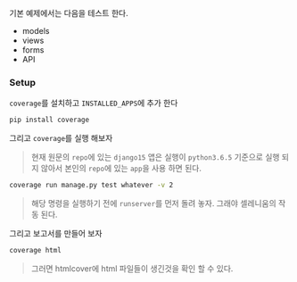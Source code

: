 기본 예제에서는 다음을 테스트 한다.
* models
* views
* forms
* API

### Setup
`coverage`를 설치하고 `INSTALLED_APPS`에 추가 한다
```bash
pip install coverage
```

그리고 `coverage`를 실행 해보자
> 현재 원문의 `repo`에 있는 `django15` 앱은 실행이 `python3.6.5` 기준으로 실행 되지 않아서 본인의 `repo`에 있는 `app`을 사용 하면 된다.

```bash
coverage run manage.py test whatever -v 2
```
> 해당 명령을 실행하기 전에 `runserver`를 먼저 돌려 놓자. 그래야 셀레니움의 작동 된다.

그리고 보고서를 만들어 보자
```bash
coverage html
```
> 그러면 htmlcover에 html 파일들이 생긴것을 확인 할 수 있다.

